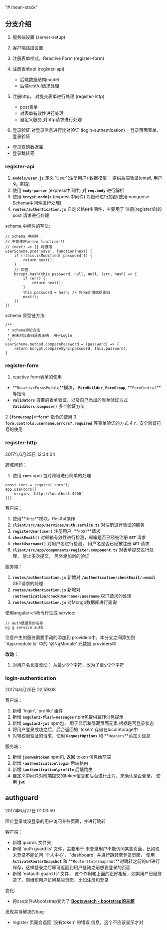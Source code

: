"# mean-stack" 

## 分支介绍

1. 服务端设置 					(server-setup)					
2. 客户端路由设置
3. 注册表单样式，Reactive Form  (register-form)
4. 注册表单api                  (register-api)
	- 后端数据结构model
	- 后端restful请求处理
	
5. 注册http， 对提交表单进行处理 (register-http)
   - post表单
   - 对表单有效性进行处理
   - 自定义服务,对http请求进行处理

6. 登录验证 对登录信息进行比对验证 (login-authentication) 
  = 登录页面表单，登录验证
  - 登录查询数据库
  - 登录跳转等

### register-api

1. **`models/user.js`** 定义 'User'(注册用户) 数据模型： 提供后端验证(email, 用户名, 密码)
2. 使用 **`body-parser`** (express中间件) 对 **`req.body`** 进行解析
3. 使用 **`bcrypt-nodejs`** (express中间件) 对密码进行加密(使用mongoose Schema中间件进行处理)
4. **`routes/authentication.js`** 自定义路由中间件，主要用于 注册(register)时的 post 请求进行处理

schema 中间件的写法:
```
// schema 中间件
// 不能使用arrow function!!!
// (next) => {} 将报错
userSchema.pre('save', function(next) {
    if (!this.isModified('password')) {
        return next();
    }
    // 加密
    bcrypt.hash(this.password, null, null, (err, hash) => {
        if (err) {
            return next();
        }
        this.password = hash; // 将hash值赋给密码
        next();
    })
})

```

schema 原型链方法:

```
/**
 * schema添加方法 
 * 用来对比密码是否正确, 用于Login
 */
userSchema.method.comparePassword = (password) => {
    return bcrypt.compareSync(password, this.password);
}
```

### register-form

1. reactive form表单的使用
  - **`ReactiveFormsModule`**模块， **`FormBuilder`**, **`FormGroup`**, **`FormControl`**等指令
  - **`Validators`** 自带的表单验证，以及自己添加的表单验证方式 **`Validators.compose()`** 多个验证方法

2 **`[formGroup]="form"`** 指令的使用
3 **`form.controls.username.errors?.required`** 等表单验证的方式
4 **`?.`** 安全验证符号的使用


### register-http

2017年6月25日 12:34:04

跨域问题：

1. 使用 **`cors`** npm 包对跨域进行简单的处理

```
const cors = require('cors');
app.use(cors({
    origin: 'http://localhost:4200'
}))
```

客户端：
 
1. 使用**`Http`**模块，Restful操作
2. **`client/src/app/services/auth.service.ts`** 对注册进行验证的服务
3. **`registerUser(user)`** 注册用户, **`POST`**请求
4. **`checkEmail()`** 对邮箱有效性进行检测，邮箱是否已经被注册 **`GET`** 请求
5. **`checkUsername()`** 对用户名进行检测， 用户名是否已经被注册 **`GET`** 请求
6. **`client/src/app/components/register.component.ts`** 对表单提交进行处理， 禁止多次提交， 另外添加新的验证


服务端：

1. **`routes/authentication.js`** 新增对 **`/authentication/checkEmail/:email`** GET请求的处理
2. **`routes/authentication.js`** 新增对 **`/authentication/checkUsername/:username`** GET请求的处理
3. **`routes/authentication.js`** 对Mongo数据库进行查询

使用angular-cli命令行生成 service:

```
// auth是服务的名称
ng g service auth 
```

注意产生的服务需要手动的添加到 providers中，本分支之间添加到 'App.module.ts' 中的 '@NgModule' 元数据 providers中

**改动：**

1. 对用户名长度改动： 从最少3个字符，改为了至少2个字符


### login-authentication

2017年6月25日 22:59:08

客户端：
  1. 新增 'login', 'profile' 组件
  2. 新增 **`angular2-flash-messages`** npm包提供跳转消息提示
  3. 新增 **`angular2-jwt`** npm包， 用于显示和隐藏页面元素,根据是否登录状态
  4. 将用户登录成功之后，后台返回的 'token' 存储在localStorage中
  5. 对带权限验证的请求，使用 **`RequestOptions`** 和 **`Headers`**添加头信息



服务端：
  1. 新增 **`jsonwebtoken`** npm包, 返回 token 信息给前端
  2. 新增 **`\authentication\login`** 后端路由
  3. 新增 **`\authentication\profile`** 后端路由
  4. 自定义中间件对前端提交的token信息和后台进行比对，来确认是否登录， 使用 **`jwt`**


## authguard

2017年6月27日 01:00:59

阻止登录或没登录的用户访问某些页面，并进行跳转

客户端：
  - 新增 guards 文件夹
  - 新增 'auth.guard.ts' 文件，主要用于 未登录用户不能访问某些页面，比如说未登录不能访问 '个人中心'， 'dashboard', 并进行跳转至登录页面， 使用 **`ActivateRouterSnapshot`** 和 **`RouterStateSnapshot`**对跳转之前的url进行保存，这样登录之后即可返回到用户登陆之前想要登录的页面
  - 新增 'notauth.guard.ts' 文件， 这个作用和上面的正好相反，如果用户已经登录了，则组织用户访问某些页面，比如注册和登录

变化:
  - 将css文件从bootstrap变为了 **[Bootswatch - bootstrap的主题](https://bootswatch.com/simplex/)** 

发现并待解决的bug:
  - register 页面会返回 '没有token' 的错误 信息，这个不应该显示才对